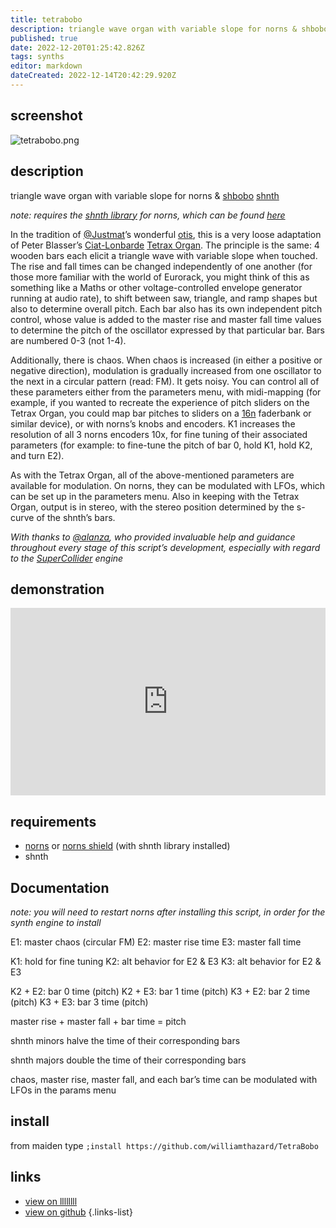 ```yaml
---
title: tetrabobo
description: triangle wave organ with variable slope for norns & shbobo shnth
published: true
date: 2022-12-20T01:25:42.826Z
tags: synths
editor: markdown
dateCreated: 2022-12-14T20:42:29.920Z
---
```


## screenshot

![tetrabobo.png](/community/william-hazard/tetrabobo.png)


## description

triangle wave organ with variable slope for norns & [shbobo](https://ciat-lonbarde.net/shbobo/index.html) [shnth](https://llllllll.co/t/shbobo-shnth-patches-and-appreciation/7385)

*note: requires the [shnth library](https://llllllll.co/t/norns-shnth-library/33238) for norns, which can be found [here](https://github.com/cfdrake/shnth)*

In the tradition of [@Justmat](/authors/justmat)’s wonderful [otis](https://norns.community/authors/justmat/otis), this is a very loose adaptation of Peter Blasser’s [Ciat-Lonbarde](https://ciat-lonbarde.net/ciat-lonbarde/index.html) [Tetrax Organ](https://ciat-lonbarde.net/ciat-lonbarde/tetrax/index.html). The principle is the same: 4 wooden bars each elicit a triangle wave with variable slope when touched. The rise and fall times can be changed independently of one another (for those more familiar with the world of Eurorack, you might think of this as something like a Maths or other voltage-controlled envelope generator running at audio rate), to shift between saw, triangle, and ramp shapes but also to determine overall pitch. Each bar also has its own independent pitch control, whose value is added to the master rise and master fall time values to determine the pitch of the oscillator expressed by that particular bar. Bars are numbered 0-3 (not 1-4).

Additionally, there is chaos. When chaos is increased (in either a positive or negative direction), modulation is gradually increased from one oscillator to the next in a circular pattern (read: FM). It gets noisy. You can control all of these parameters either from the parameters menu, with midi-mapping (for example, if you wanted to recreate the experience of pitch sliders on the Tetrax Organ, you could map bar pitches to sliders on a [16n](https://llllllll.co/t/16n-is-a-bank-of-faders-release-thread/18620) faderbank or similar device), or with norns’s knobs and encoders. K1 increases the resolution of all 3 norns encoders 10x, for fine tuning of their associated parameters (for example: to fine-tune the pitch of bar 0, hold K1, hold K2, and turn E2).

As with the Tetrax Organ, all of the above-mentioned parameters are available for modulation. On norns, they can be modulated with LFOs, which can be set up in the parameters menu. Also in keeping with the Tetrax Organ, output is in stereo, with the stereo position determined by the s-curve of the shnth’s bars.

*With thanks to [@alanza](/authors/alanza), who provided invaluable help and guidance throughout every stage of this script’s development, especially with regard to the [SuperCollider](https://supercollider.github.io/) engine*

## demonstration

<iframe width="100%" height="300" scrolling="no" frameborder="no" allow="autoplay" src="https://w.soundcloud.com/player/?url=https%3A//api.soundcloud.com/tracks/1391254177&color=%23ff5500&auto_play=false&hide_related=false&show_comments=true&show_user=true&show_reposts=false&show_teaser=true&visual=true"></iframe>

## requirements
- [norns](https://monome.org/docs/norns/) or [norns shield](https://github.com/monome/norns-shield) (with shnth library installed)
- shnth

## Documentation
*note: you will need to restart norns after installing this script, in order for the synth engine to install*

E1: master chaos (circular FM)
E2: master rise time
E3: master fall time

K1: hold for fine tuning
K2: alt behavior for E2 & E3
K3: alt behavior for E2 & E3

K2 + E2: bar 0 time (pitch)
K2 + E3: bar 1 time (pitch)
K3 + E2: bar 2 time (pitch)
K3 + E3: bar 3 time (pitch)

master rise + master fall + bar time = pitch

shnth minors halve the time of their corresponding bars

shnth majors double the time of their corresponding bars

chaos, master rise, master fall, and each bar’s time can be modulated with LFOs in the params menu

## install

from maiden type
`;install https://github.com/williamthazard/TetraBobo`

## links

- [view on llllllll](https://llllllll.co/t/tetrabobo/60112)
- [view on github](https://github.com/williamthazard/TetraBobo)
{.links-list}

